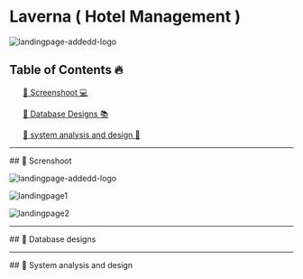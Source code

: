 # Laverna ( Hotel Management )

![landingpage-addedd-logo](https://github.com/aslan-asilon31/laverna_laravel10/assets/116990574/87627db1-bdbd-4a51-a4e4-ead517f4758a)

## Table of Contents 🔥

<div class="">
<ol>
<a href="#screenshoot">💠 Screenshoot 💻</a>
</ol>

<ol>
<a href="#database">💠 Database Designs 📚</a>
</ol>

<ol>
<a href="#analysis">💠 system analysis and design 📂</a>
</ol>
</div>

<hr>

<div class="" id="screenshoot">
## 💠 Screnshoot

![landingpage-addedd-logo](https://github.com/aslan-asilon31/laverna_laravel10/assets/116990574/87627db1-bdbd-4a51-a4e4-ead517f4758a)

![landingpage1](https://github.com/aslan-asilon31/laverna_laravel10/assets/116990574/ddb80f9d-0346-458b-a5f6-17d7561d7332)

![landingpage2](https://github.com/aslan-asilon31/laverna_laravel10/assets/116990574/5b2e28a1-6403-4b55-95c4-5ada7d891937)


</div>

<hr>


<div class="" id="database">
## 💠 Database designs


</div>

<hr>

<div class="" id="analysis">
## 💠 System analysis and design




</div>

